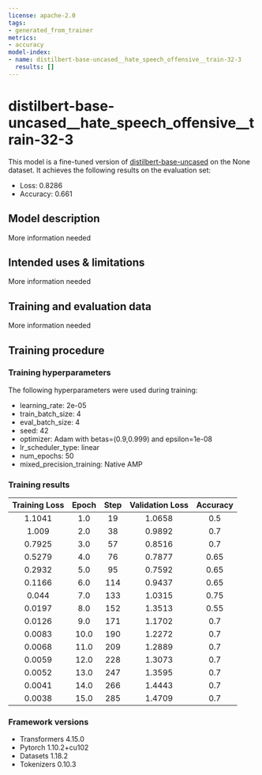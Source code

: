 ```yaml
---
license: apache-2.0
tags:
- generated_from_trainer
metrics:
- accuracy
model-index:
- name: distilbert-base-uncased__hate_speech_offensive__train-32-3
  results: []
---
```


<!-- This model card has been generated automatically according to the information the Trainer had access to. You
should probably proofread and complete it, then remove this comment. -->

# distilbert-base-uncased__hate_speech_offensive__train-32-3

This model is a fine-tuned version of [distilbert-base-uncased](https://huggingface.co/distilbert-base-uncased) on the None dataset.
It achieves the following results on the evaluation set:
- Loss: 0.8286
- Accuracy: 0.661

## Model description

More information needed

## Intended uses & limitations

More information needed

## Training and evaluation data

More information needed

## Training procedure

### Training hyperparameters

The following hyperparameters were used during training:
- learning_rate: 2e-05
- train_batch_size: 4
- eval_batch_size: 4
- seed: 42
- optimizer: Adam with betas=(0.9,0.999) and epsilon=1e-08
- lr_scheduler_type: linear
- num_epochs: 50
- mixed_precision_training: Native AMP

### Training results

| Training Loss | Epoch | Step | Validation Loss | Accuracy |
|:-------------:|:-----:|:----:|:---------------:|:--------:|
| 1.1041        | 1.0   | 19   | 1.0658          | 0.5      |
| 1.009         | 2.0   | 38   | 0.9892          | 0.7      |
| 0.7925        | 3.0   | 57   | 0.8516          | 0.7      |
| 0.5279        | 4.0   | 76   | 0.7877          | 0.65     |
| 0.2932        | 5.0   | 95   | 0.7592          | 0.65     |
| 0.1166        | 6.0   | 114  | 0.9437          | 0.65     |
| 0.044         | 7.0   | 133  | 1.0315          | 0.75     |
| 0.0197        | 8.0   | 152  | 1.3513          | 0.55     |
| 0.0126        | 9.0   | 171  | 1.1702          | 0.7      |
| 0.0083        | 10.0  | 190  | 1.2272          | 0.7      |
| 0.0068        | 11.0  | 209  | 1.2889          | 0.7      |
| 0.0059        | 12.0  | 228  | 1.3073          | 0.7      |
| 0.0052        | 13.0  | 247  | 1.3595          | 0.7      |
| 0.0041        | 14.0  | 266  | 1.4443          | 0.7      |
| 0.0038        | 15.0  | 285  | 1.4709          | 0.7      |


### Framework versions

- Transformers 4.15.0
- Pytorch 1.10.2+cu102
- Datasets 1.18.2
- Tokenizers 0.10.3
